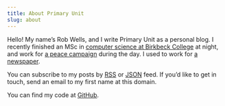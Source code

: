 ```yaml
---
title: About Primary Unit
slug: about
---
```


Hello! My name’s Rob Wells, and I write Primary Unit as a personal blog.
I recently finished an MSc in [computer science at Birkbeck College][bbk] at night, and work for [a peace campaign][cnd] during the day.
I used to work for [a newspaper][star].

You can subscribe to my posts by [RSS][] or [JSON][] feed.
If you’d like to get in touch, send an email to my first name at this domain.

You can find my code at [GitHub][].

[bbk]: http://www.dcs.bbk.ac.uk
[cnd]: https://cnduk.org
[star]: https://morningstaronline.co.uk

[RSS]: /rss.xml
[JSON]: /feed.json

[GitHub]: https://github.com/robjwells
